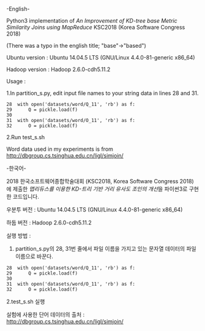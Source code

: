 -English-


Python3 implementation of *An Improvement of KD-tree base Metric Similarity Joins using MapReduce* KSC2018 (Korea Software Congress 2018)


(There was a typo in the english title; "base"->"based")

Ubuntu version : Ubuntu 14.04.5 LTS (GNU/Linux 4.4.0-81-generic x86_64)

Hadoop version : Hadoop 2.6.0-cdh5.11.2

Usage :

1.In partition_s.py, edit input file names to your string data in lines 28 and 31.
```
28  with open('datasets/word/Q_11', 'rb') as f:
29      Q = pickle.load(f)
30
31  with open('datasets/word/O_11', 'rb') as f:
32      O = pickle.load(f)
```
2.Run test_s.sh

Word data used in my experiments is from http://dbgroup.cs.tsinghua.edu.cn/ligl/simjoin/


-한국어-

2018 한국소프트웨어종합학술대회 (KSC2018, Korea Software Congress 2018) 에 제출한 *맵리듀스를 이용한 KD-트리 기반 거리 유사도 조인의 개선*을 파이썬3로 구현한 코드입니다.

우분투 버전 : Ubuntu 14.04.5 LTS (GNU/Linux 4.4.0-81-generic x86_64)

하둡 버전 : Hadoop 2.6.0-cdh5.11.2

실행 방법 : 

1. partition_s.py의 28, 31번 줄에서 파일 이름을 가지고 있는 문자열 데이터의 파일 이름으로 바꾼다.

```
28  with open('datasets/word/Q_11', 'rb') as f:
29      Q = pickle.load(f)
30
31  with open('datasets/word/O_11', 'rb') as f:
32      O = pickle.load(f)
```

2.test_s.sh 실행

실험에 사용한 단어 데이터의 출처 : http://dbgroup.cs.tsinghua.edu.cn/ligl/simjoin/
